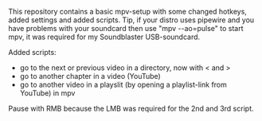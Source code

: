 This repository contains a basic mpv-setup with some changed hotkeys, added settings and added scripts. Tip, if your distro uses pipewire and you have problems with your soundcard then use "mpv --ao=pulse" to start mpv, it was required for my Soundblaster USB-soundcard.

Added scripts: 
- go to the next or previous video in a directory, now with < and > 
- go to another chapter in a video (YouTube)
- go to another video in a playslit (by opening a playlist-link from YouTube) in mpv

Pause with RMB because the LMB was required for the 2nd and 3rd script. 
